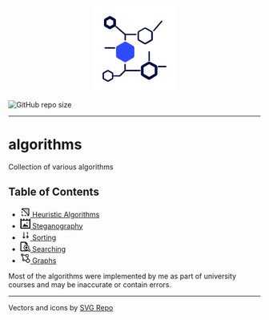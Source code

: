 
<div id="header" align="center">
  <img src="docs/images/logo.svg" width="170"/>
</div>


![GitHub repo size](https://img.shields.io/github/repo-size/jkearnsl/algorithms)

---

# algorithms

Collection of various algorithms

## Table of Contents

- [<img src="docs/images/ico/heuristic.svg" width="20"/> Heuristic Algorithms](items/heuristic/README.md)  
- [<img src="docs/images/ico/steganography.svg" width="20"/> Steganography](items/steganography/README.md)  
- [<img src="docs/images/ico/sorting.svg" width="20"/> Sorting](items/sorting/README.md)  
- [<img src="docs/images/ico/searching.svg" width="20"/> Searching](items/searching/README.md)   
- [<img src="docs/images/ico/graphs.svg" width="20"/> Graphs](items/graphs/README.md)   




Most of the algorithms were implemented by me as part of university courses and may be inaccurate or contain errors.

---

Vectors and icons by <a href="https://www.svgrepo.com" target="_blank">SVG Repo</a>
